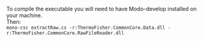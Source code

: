To compile the executable you will need to have Modo-develop installed on your machine.   
Then:  
`mono-csc extractRaw.cs -r:ThermoFisher.CommonCore.Data.dll -r:ThermoFisher.CommonCore.RawFileReader.dll`
